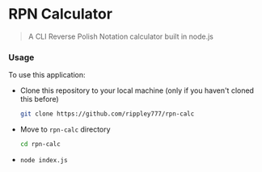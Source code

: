 # RPN Calculator

> A CLI Reverse Polish Notation calculator built in node.js

### Usage

To use this application:

- Clone this repository to your local machine (only if you haven't cloned this before)
   ```sh
   git clone https://github.com/rippley777/rpn-calc
   ```

- Move to `rpn-calc` directory
    ```sh
    cd rpn-calc
    ```

-   ```sh
    node index.js
    ```